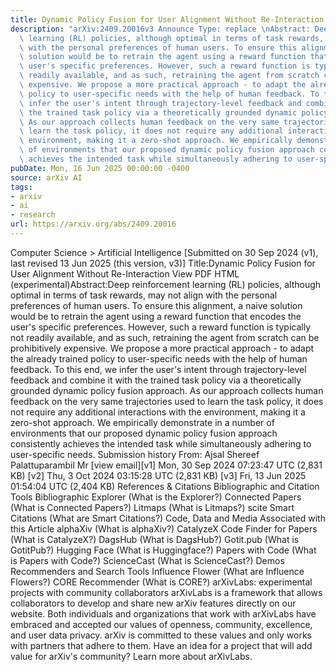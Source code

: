 ```yaml
---
title: Dynamic Policy Fusion for User Alignment Without Re-Interaction
description: "arXiv:2409.20016v3 Announce Type: replace \nAbstract: Deep reinforcement\
  \ learning (RL) policies, although optimal in terms of task rewards, may not align\
  \ with the personal preferences of human users. To ensure this alignment, a naive\
  \ solution would be to retrain the agent using a reward function that encodes the\
  \ user's specific preferences. However, such a reward function is typically not\
  \ readily available, and as such, retraining the agent from scratch can be prohibitively\
  \ expensive. We propose a more practical approach - to adapt the already trained\
  \ policy to user-specific needs with the help of human feedback. To this end, we\
  \ infer the user's intent through trajectory-level feedback and combine it with\
  \ the trained task policy via a theoretically grounded dynamic policy fusion approach.\
  \ As our approach collects human feedback on the very same trajectories used to\
  \ learn the task policy, it does not require any additional interactions with the\
  \ environment, making it a zero-shot approach. We empirically demonstrate in a number\
  \ of environments that our proposed dynamic policy fusion approach consistently\
  \ achieves the intended task while simultaneously adhering to user-specific needs."
pubDate: Mon, 16 Jun 2025 00:00:00 -0400
source: arXiv AI
tags:
- arxiv
- ai
- research
url: https://arxiv.org/abs/2409.20016
---
```


Computer Science > Artificial Intelligence
[Submitted on 30 Sep 2024 (v1), last revised 13 Jun 2025 (this version, v3)]
Title:Dynamic Policy Fusion for User Alignment Without Re-Interaction
View PDF HTML (experimental)Abstract:Deep reinforcement learning (RL) policies, although optimal in terms of task rewards, may not align with the personal preferences of human users. To ensure this alignment, a naive solution would be to retrain the agent using a reward function that encodes the user's specific preferences. However, such a reward function is typically not readily available, and as such, retraining the agent from scratch can be prohibitively expensive. We propose a more practical approach - to adapt the already trained policy to user-specific needs with the help of human feedback. To this end, we infer the user's intent through trajectory-level feedback and combine it with the trained task policy via a theoretically grounded dynamic policy fusion approach. As our approach collects human feedback on the very same trajectories used to learn the task policy, it does not require any additional interactions with the environment, making it a zero-shot approach. We empirically demonstrate in a number of environments that our proposed dynamic policy fusion approach consistently achieves the intended task while simultaneously adhering to user-specific needs.
Submission history
From: Ajsal Shereef Palattuparambil Mr [view email][v1] Mon, 30 Sep 2024 07:23:47 UTC (2,831 KB)
[v2] Thu, 3 Oct 2024 03:15:28 UTC (2,831 KB)
[v3] Fri, 13 Jun 2025 01:54:04 UTC (2,404 KB)
References & Citations
Bibliographic and Citation Tools
Bibliographic Explorer (What is the Explorer?)
Connected Papers (What is Connected Papers?)
Litmaps (What is Litmaps?)
scite Smart Citations (What are Smart Citations?)
Code, Data and Media Associated with this Article
alphaXiv (What is alphaXiv?)
CatalyzeX Code Finder for Papers (What is CatalyzeX?)
DagsHub (What is DagsHub?)
Gotit.pub (What is GotitPub?)
Hugging Face (What is Huggingface?)
Papers with Code (What is Papers with Code?)
ScienceCast (What is ScienceCast?)
Demos
Recommenders and Search Tools
Influence Flower (What are Influence Flowers?)
CORE Recommender (What is CORE?)
arXivLabs: experimental projects with community collaborators
arXivLabs is a framework that allows collaborators to develop and share new arXiv features directly on our website.
Both individuals and organizations that work with arXivLabs have embraced and accepted our values of openness, community, excellence, and user data privacy. arXiv is committed to these values and only works with partners that adhere to them.
Have an idea for a project that will add value for arXiv's community? Learn more about arXivLabs.